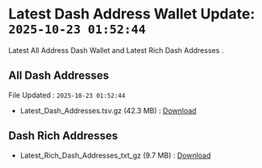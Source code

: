 # Latest Dash Address Wallet Update: `2025-10-23 01:52:44`

Latest All Address Dash Wallet and Latest Rich Dash Addresses .

## All Dash Addresses

File Updated : `2025-10-23 01:52:44`

- Latest_Dash_Addresses.tsv.gz (42.3 MB) : [Download](https://github.com/Pymmdrza/Rich-Address-Wallet/releases/tag/Dash)

## Dash Rich Addresses

- Latest_Rich_Dash_Addresses_txt_gz (9.7 MB) : [Download](https://github.com/Pymmdrza/Rich-Address-Wallet/releases/tag/Dash)
